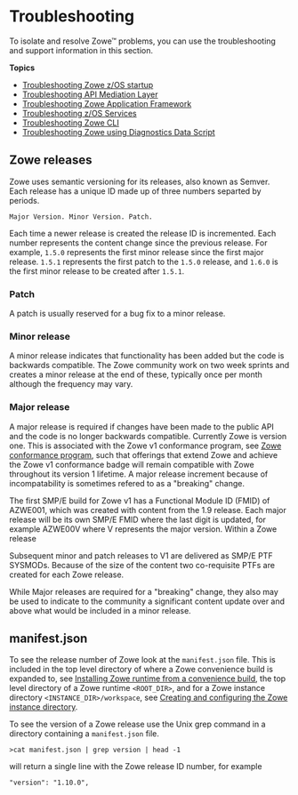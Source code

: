 # Troubleshooting

To isolate and resolve Zowe&trade; problems, you can use the troubleshooting and support information in this section.

**Topics**
- [Troubleshooting Zowe z/OS startup](troubleshoot-zos.md)
- [Troubleshooting API Mediation Layer](troubleshoot-apiml.md)
- [Troubleshooting Zowe Application Framework](./app-framework/app-troubleshoot.md)
- [Troubleshooting z/OS Services](troubleshoot-zos-services.md)
- [Troubleshooting Zowe CLI](./cli/troubleshoot-cli.md)
- [Troubleshooting Zowe using Diagnostics Data Script](troubleshoot-diagnostics.md)

## Zowe releases

Zowe uses semantic versioning for its releases, also known as Semver.  Each release has a unique ID made up of three numbers separted by periods.

```
Major Version. Minor Version. Patch.
```
Each time a newer release is created the release ID is incremented.  Each number represents the content change since the previous release.  For example, `1.5.0` represents the first minor release since the first major release.  `1.5.1` represents the first patch to the `1.5.0` release, and `1.6.0` is the first minor release to be created after `1.5.1`.

### Patch
A patch is usually reserved for a bug fix to a minor release.

### Minor release
A minor release indicates that functionality has been added but the code is backwards compatible.  The Zowe community work on two week sprints and creates a minor release at the end of these, typically once per month although the frequency may vary.

### Major release
A major release is required if changes have been made to the public API and the code is no longer backwards compatible.  Currently Zowe is version one.  This is associated with the Zowe v1 conformance program, see [Zowe conformance program](../extend/zowe-conformance-program.md), such that offerings that extend Zowe and achieve the Zowe v1 conformance badge will remain compatible with Zowe throughout its version 1 lifetime. A major release increment because of incompatability is sometimes refered to as a "breaking" change.

The first SMP/E build for Zowe v1 has a Functional Module ID (FMID) of AZWE001, which was created with content from the 1.9 release. Each major release will be its own SMP/E FMID where the last digit is updated, for example AZWE00V where V represents the major version. Within a Zowe release

Subsequent minor and patch releases to V1 are delivered as SMP/E PTF SYSMODs.  Because of the size of the content two co-requisite PTFs are created for each Zowe release.

While Major releases are required for a "breaking" change, they also may be used to indicate to the community a significant content update over and above what would be included in a minor release.

## manifest.json
To see the release number of Zowe look at the `manifest.json` file.  This is included in the top level directory of where a Zowe convenience build is expanded to, see [Installing Zowe runtime from a convenience build](../user-guide/install-zowe-zos-convenience-build.md), the top level directory of a Zowe runtime `<ROOT_DIR>`, and for a Zowe instance directory `<INSTANCE_DIR>/workspace`, see [Creating and configuring the Zowe instance directory](../user-guide/configure-instance-directory.md).

To see the version of a Zowe release use the Unix grep command in a directory containing a `manifest.json` file.

```
>cat manifest.json | grep version | head -1
```
will return a single line with the Zowe release ID number, for example
```
"version": "1.10.0",
```
